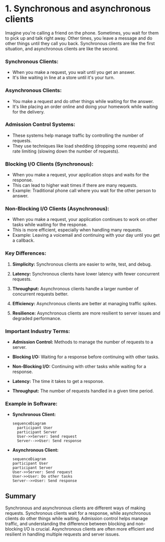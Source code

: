 # 1. Synchronous and asynchronous clients

Imagine you're calling a friend on the phone. Sometimes, you wait for them to pick up and talk right away. Other times, you leave a message and do other things until they call you back. Synchronous clients are like the first situation, and asynchronous clients are like the second.

### Synchronous Clients:

- When you make a request, you wait until you get an answer.
- It's like waiting in line at a store until it's your turn.

### Asynchronous Clients:

- You make a request and do other things while waiting for the answer.
- It's like placing an order online and doing your homework while waiting for the delivery.

### Admission Control Systems:

- These systems help manage traffic by controlling the number of requests.
- They use techniques like load shedding (dropping some requests) and rate limiting (slowing down the number of requests).

### Blocking I/O Clients (Synchronous):

- When you make a request, your application stops and waits for the response.
- This can lead to higher wait times if there are many requests.
- Example: Traditional phone call where you wait for the other person to answer.

### Non-Blocking I/O Clients (Asynchronous):

- When you make a request, your application continues to work on other tasks while waiting for the response.
- This is more efficient, especially when handling many requests.
- Example: Leaving a voicemail and continuing with your day until you get a callback.

### Key Differences:

1. **Simplicity:** Synchronous clients are easier to write, test, and debug.

2. **Latency:** Synchronous clients have lower latency with fewer concurrent requests.

3. **Throughput:** Asynchronous clients handle a larger number of concurrent requests better.

4. **Efficiency:** Asynchronous clients are better at managing traffic spikes.

5. **Resilience:** Asynchronous clients are more resilient to server issues and degraded performance.

### Important Industry Terms:

- **Admission Control:** Methods to manage the number of requests to a server.

- **Blocking I/O:** Waiting for a response before continuing with other tasks.

- **Non-Blocking I/O:** Continuing with other tasks while waiting for a response.

- **Latency:** The time it takes to get a response.

- **Throughput:** The number of requests handled in a given time period.

### Example in Software:

- **Synchronous Client:**

  ```mermaid
  sequenceDiagram
    participant User
    participant Server
    User->>Server: Send request
    Server-->>User: Send response
  ```

- **Asynchronous Client:**

  ```mermaid
  sequenceDiagram
  participant User
  participant Server
  User->>Server: Send request
  User->>User: Do other tasks
  Server-->>User: Send response
  ```

## Summary

Synchronous and asynchronous clients are different ways of making requests. Synchronous clients wait for a response, while asynchronous clients do other things while waiting. Admission control helps manage traffic, and understanding the difference between blocking and non-blocking I/O is crucial. Asynchronous clients are often more efficient and resilient in handling multiple requests and server issues.

